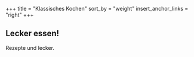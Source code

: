 +++
title = "Klassisches Kochen"
sort_by = "weight"
insert_anchor_links = "right"
+++

## Lecker essen!

Rezepte und lecker.

